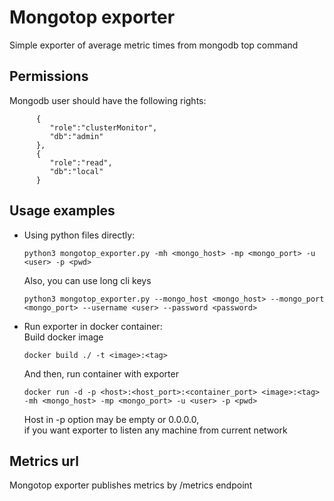 Mongotop exporter
===================================
Simple exporter of average metric times from mongodb top command

Permissions
---------------
Mongodb user should have the following rights:
```
      {
         "role":"clusterMonitor",
         "db":"admin"
      },
      {
         "role":"read",
         "db":"local"
      }
```

Usage examples
---------------

- Using python files directly:
  ```
  python3 mongotop_exporter.py -mh <mongo_host> -mp <mongo_port> -u <user> -p <pwd>
  ``` 
  Also, you can use long cli keys
  ```
  python3 mongotop_exporter.py --mongo_host <mongo_host> --mongo_port <mongo_port> --username <user> --password <password>
  ```
- Run exporter in docker container:  
  Build docker image
  ```
  docker build ./ -t <image>:<tag>
  ```
  And then, run container with exporter
  ```
  docker run -d -p <host>:<host_port>:<container_port> <image>:<tag> -mh <mongo_host> -mp <mongo_port> -u <user> -p <pwd>
  ```
  Host in -p option may be empty or 0.0.0.0,  
  if you want exporter to listen any machine from current network


Metrics url
---------------
Mongotop exporter publishes metrics by /metrics endpoint